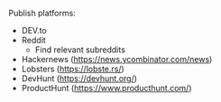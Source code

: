 Publish platforms:
- DEV.to
- Reddit
  - Find relevant subreddits
- Hackernews (https://news.ycombinator.com/news)
- Lobsters (https://lobste.rs/)
- DevHunt (https://devhunt.org/)
- ProductHunt (https://www.producthunt.com/)
